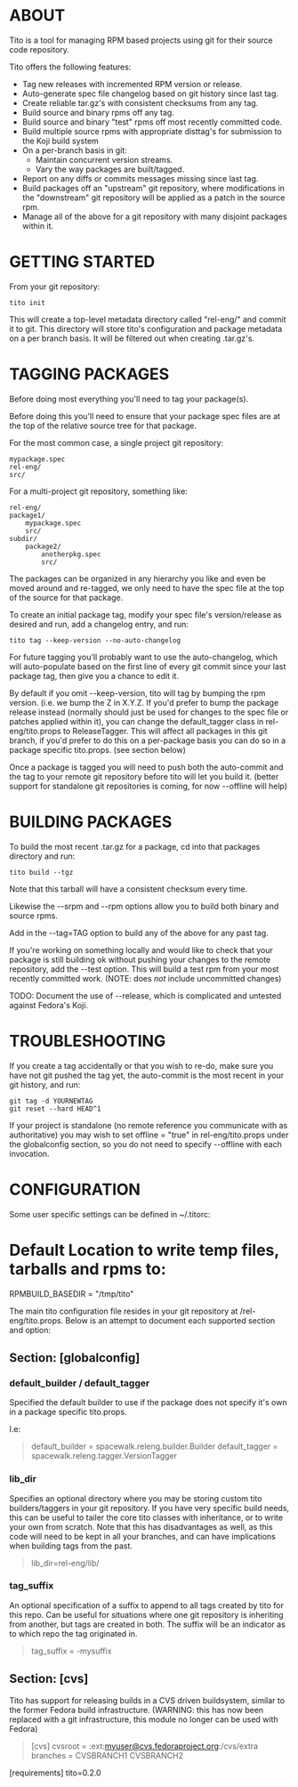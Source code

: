 ABOUT
=====

Tito is a tool for managing RPM based projects using git for their source code
repository.

Tito offers the following features:

 - Tag new releases with incremented RPM version or release.
 - Auto-generate spec file changelog based on git history since last tag.
 - Create reliable tar.gz's with consistent checksums from any tag.
 - Build source and binary rpms off any tag.
 - Build source and binary "test" rpms off most recently committed code.
 - Build multiple source rpms with appropriate disttag's for submission to the
   Koji build system
 - On a per-branch basis in git:
   - Maintain concurrent version streams.
   - Vary the way packages are built/tagged.
 - Report on any diffs or commits messages missing since last tag.
 - Build packages off an "upstream" git repository, where modifications in the
   "downstream" git repository will be applied as a patch in the source rpm.
 - Manage all of the above for a git repository with many disjoint packages
   within it. 


GETTING STARTED
===============

From your git repository:

    tito init

This will create a top-level metadata directory called "rel-eng/" and commit it
to git. This directory will store tito's configuration and package metadata on
a per branch basis. It will be filtered out when creating .tar.gz's.


TAGGING PACKAGES
================

Before doing most everything you'll need to tag your package(s). 

Before doing this you'll need to ensure that your package spec files are at the top of the relative source tree for that package.

For the most common case, a single project git repository:

    mypackage.spec
    rel-eng/
    src/

For a multi-project git repository, something like:

    rel-eng/
    package1/
        mypackage.spec
        src/
    subdir/
        package2/
            anotherpkg.spec
            src/

The packages can be organized in any hierarchy you like and even be moved
around and re-tagged, we only need to have the spec file at the top of the
source for that package.

To create an initial package tag, modify your spec file's version/release as
desired and run, add a changelog entry, and run:

    tito tag --keep-version --no-auto-changelog

For future tagging you'll probably want to use the auto-changelog, which will
auto-populate based on the first line of every git commit since your last
package tag, then give you a chance to edit it. 

By default if you omit --keep-version, tito will tag by bumping the rpm
version. (i.e. we bump the Z in X.Y.Z. If you'd prefer to bump the package
release instead (normally should just be used for changes to the spec file or
patches applied within it), you can change the default_tagger class in
rel-eng/tito.props to ReleaseTagger. This will affect all packages in this git
branch, if you'd prefer to do this on a per-package basis you can do so in a
package specific tito.props. (see section below)

Once a package is tagged you will need to push both the auto-commit and the tag
to your remote git repository before tito will let you build it. (better
support for standalone git repositories is coming, for now --offline will help)


BUILDING PACKAGES
=================

To build the most recent .tar.gz for a package, cd into that packages directory
and run:

    tito build --tgz

Note that this tarball will have a consistent checksum every time.

Likewise the --srpm and --rpm options allow you to build both binary and source
rpms.

Add in the --tag=TAG option to build any of the above for any past tag.

If you're working on something locally and would like to check that your
package is still building ok without pushing your changes to the remote
repository, add the --test option. This will build a test rpm from your most
recently committed work. (NOTE: does *not* include uncommitted changes)

TODO: Document the use of --release, which is complicated and untested against
Fedora's Koji.


TROUBLESHOOTING
===============

If you create a tag accidentally or that you wish to re-do, make sure you have
not git pushed the tag yet, the auto-commit is the most recent in your git
history, and run:

    git tag -d YOURNEWTAG
    git reset --hard HEAD^1

If your project is standalone (no remote reference you communicate with as
authoritative) you may wish to set offline = "true" in rel-eng/tito.props under
the globalconfig section, so you do not need to specify --offline with each
invocation.


CONFIGURATION
=============

Some user specific settings can be defined in ~/.titorc:

# Default Location to write temp files, tarballs and rpms to:
RPMBUILD_BASEDIR = "/tmp/tito" 

The main tito configuration file resides in your git repository at /rel-eng/tito.props. Below is an attempt to document each supported section and option:

## Section: [globalconfig]

### default_builder / default_tagger

Specified the default builder to use if the package does not specify it's own in a package specific tito.props. 

I.e:

> default_builder = spacewalk.releng.builder.Builder
> default_tagger = spacewalk.releng.tagger.VersionTagger

### lib_dir

Specifies an optional directory where you may be storing custom tito builders/taggers in your git repository. If you have very specific build needs, this can be useful to tailer the core tito classes with inheritance, or to write your own from scratch. Note that this has disadvantages as well, as this code will need to be kept in all your branches, and can have implications when building tags from the past.

> lib_dir=rel-eng/lib/

### tag_suffix 

An optional specification of a suffix to append to all tags created by tito for this repo. Can be useful for situations where one git repository is inheriting from another, but tags are created in both. The suffix will be an indicator as to which repo the tag originated in.
 
> tag_suffix = -mysuffix 

## Section: [cvs]

Tito has support for releasing builds in a CVS driven buildsystem, similar to the former Fedora build infrastructure. (WARNING: this has now been replaced with a git infrastructure, this module no longer can be used with Fedora)


> [cvs]
> cvsroot = :ext:myuser@cvs.fedoraproject.org:/cvs/extra
> branches = CVSBRANCH1 CVSBRANCH2



[requirements]
tito=0.2.0





